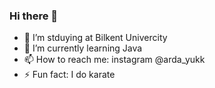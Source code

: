 ### Hi there 👋
- 🔭 I’m stduying at Bilkent Univercity
- 🌱 I’m currently learning Java
- 📫 How to reach me: instagram @arda_yukk
- ⚡ Fun fact: I do karate
